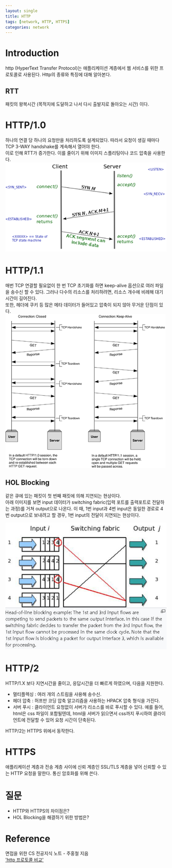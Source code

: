 ```yaml
---
layout: single
title: HTTP
tags: [network, HTTP, HTTPS]
categories: network
---
```

# Introduction
http (HyperText Transfer Protocol)는 애플리케이션 계층에서 웹 서비스를 위한 프로토콜로 사용된다.
Http의 종류와 특징에 대해 알아본다.

##  RTT
패킷의 왕복시간 (목적지에 도달하고 나서 다시 출발지로 돌아오는 시간) 이다.

# HTTP/1.0
하나의 연결 당 하나의 요청만을 처리하도록 설계되었다.
따라서 요청이 생길 때마다 TCP 3-WAY handshake를 계속해서 열어야 한다.    
이로 인해 RTT가 증가한다. 이를 줄이기 위해 이미지 스플리팅이나 코드 압축을 사용한다.
![](./../../../assets/images/2022-08-14-http_images/1660412556188.png)

# HTTP/1.1
매번 TCP 연결할 필요없이 한 번 TCP 초기화를 하면 keep-alive 옵션으로 여러 파일을 송수신 할 수 있다.
그러나 다수의 리소스를 처리하려면, 리소스 개수에 비례해 대기 시간이 길어진다.    
또한, 헤더에 쿠키 등 많은 메타 데이터가 들어있고 압축이 되지 않아 무거운 단점이 있다.    
![](./../../../assets/images/2022-08-14-http_images/1660413964584.png)


## HOL Blocking
같은 큐에 있는 패킷이 첫 번째 패킷에 의해 지연되는 현상이다.     
아래 이미지를 보면 input 데이터가 switching fabric(입력 포트를 출력포트로 전달하는 과정)를 거쳐 output으로 나온다.
이 때, 1번 input과 4번 input은 동일한 경로로 4번 output으로 보내려고 할 경우, 1번 input의 전달이 지연되는 현상이다.

![](./../../../assets/images/2022-08-14-http_images/1660414158818.png)

# HTTP/2
HTTP/1.X 보다 지연시간을 줄이고, 응답시간을 더 빠르게 하였으며, 다음을 지원한다.
- 멀티플렉싱 : 여러 개의 스트림을 사용해 송수신.
- 헤더 압축 : 허프만 코딩 압축 알고리즘을 사용하는 HPACK 압축 형식을 가진다.
- 서버 푸시 : 클라이언트 요청없이 서버가 리소스를 바로 푸시할 수 있다. 예를 들어, html은 css 파일이 포함될텐데, html을 서버가 읽으면서 css까지 푸시하여 클라이언트에 전달할 수 있어 요청 시간이 단축된다.

HTTP/2는 HTTPS 위에서 동작한다.

# HTTPS
애플리케이션 계층과 전송 계층 사이에 신뢰 계층인 SSL/TLS 계층을 넣어 신뢰할 수 있는 HTTP 요청을 말한다.
통신 암호화를 위해 쓴다.


# 질문
- HTTP와 HTTPS의 차이점은?
- HOL Blocking을 해결하기 위한 방법은?

# Reference
면접을 위한 CS 전공지식 노트 - 주홍철 지음     
['http 프로토콜 비교'](https://hirlawldo.tistory.com/106)